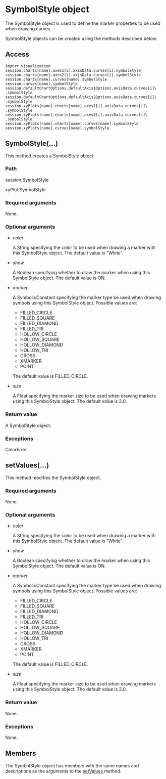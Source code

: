 # SymbolStyle object

The SymbolStyle object is used to define the marker properties to be used when drawing curves.

SymbolStyle objects can be created using the methods described below.

## Access

```
import visualization
session.charts[name].axes1[i].axisData.curves[i].symbolStyle
session.charts[name].axes2[i].axisData.curves[i].symbolStyle
session.charts[name].curves[name].symbolStyle
session.curves[name].symbolStyle
session.defaultChartOptions.defaultAxis1Options.axisData.curves[i]\
.symbolStyle
session.defaultChartOptions.defaultAxis2Options.axisData.curves[i]\
.symbolStyle
session.xyPlots[name].charts[name].axes1[i].axisData.curves[i]\
.symbolStyle
session.xyPlots[name].charts[name].axes2[i].axisData.curves[i]\
.symbolStyle
session.xyPlots[name].charts[name].curves[name].symbolStyle
session.xyPlots[name].curves[name].symbolStyle
```

## SymbolStyle(...)



This method creates a SymbolStyle object.



### Path

session.SymbolStyle

xyPlot.SymbolStyle

### Required arguments

None.

### Optional arguments

- *color*

  A String specifying the color to be used when drawing a marker with this SymbolStyle object. The default value is "White".

- *show*

  A Boolean specifying whether to draw the marker when using this SymbolStyle object. The default value is ON.

- *marker*

  A SymbolicConstant specifying the marker type be used when drawing symbols using this SymbolStyle object. Possible values are:

  - FILLED_CIRCLE
  - FILLED_SQUARE
  - FILLED_DIAMOND
  - FILLED_TRI
  - HOLLOW_CIRCLE
  - HOLLOW_SQUARE
  - HOLLOW_DIAMOND
  - HOLLOW_TRI
  - CROSS
  - XMARKER
  - POINT

  The default value is FILLED_CIRCLE.

- *size*

  A Float specifying the marker size to be used when drawing markers using this SymbolStyle object. The default value is 2.0.

### Return value

A SymbolStyle object.

### Exceptions

ColorError



## setValues(...)



This method modifies the SymbolStyle object.



### Required arguments

None.

### Optional arguments

- *color*

  A String specifying the color to be used when drawing a marker with this SymbolStyle object. The default value is "White".

- *show*

  A Boolean specifying whether to draw the marker when using this SymbolStyle object. The default value is ON.

- *marker*

  A SymbolicConstant specifying the marker type be used when drawing symbols using this SymbolStyle object. Possible values are:

  - FILLED_CIRCLE
  - FILLED_SQUARE
  - FILLED_DIAMOND
  - FILLED_TRI
  - HOLLOW_CIRCLE
  - HOLLOW_SQUARE
  - HOLLOW_DIAMOND
  - HOLLOW_TRI
  - CROSS
  - XMARKER
  - POINT

  The default value is FILLED_CIRCLE.

- *size*

  A Float specifying the marker size to be used when drawing markers using this SymbolStyle object. The default value is 2.0.

### Return value

None.

### Exceptions

None.



## Members

The SymbolStyle object has members with the same names and descriptions as the arguments to the [setValues ](https://help.3ds.com/2022/english/DSSIMULIA_Established/SIMACAEKERRefMap/simaker-c-symbolstylepyc.htm?ContextScope=all#simaker-symbolstylesetvaluespyc)method.